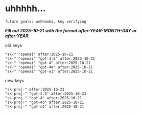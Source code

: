 # uhhhhh...

`future goals: webhooks, key verifying`



***Fill out 2025-10-21 with the format after:YEAR-MONTH-DAY or after:YEAR***

old keys
```
"sk-" "openai" after:2025-10-21
"sk-" "openai" "gpt-3.5" after:2025-10-21
"sk-" "openai" "gpt-4" after:2025-10-21
"sk-" "openai" "gpt-4o" after:2025-10-21
"sk-" "openai" "gpt-o1" after:2025-10-21
```

new keys
```
"sk-proj-" after:2025-10-21
"sk-proj-" "gpt-3.5" after:2025-10-21
"sk-proj-" "gpt-4" after:2025-10-21
"sk-proj-" "gpt-4o" after:2025-10-21
"sk-proj-" "gpt-o1" after:2025-10-21
```

